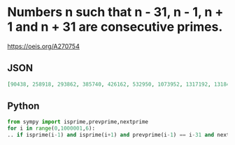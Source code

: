 # Numbers n such that n \- 31, n \- 1, n \+ 1 and n \+ 31 are consecutive primes\.
https://oeis.org/A270754
## JSON
```JSON
[90438, 258918, 293862, 385740, 426162, 532950, 1073952, 1317192, 1318410, 1401318, 1565382, 1894338, 1986168, 2174772, 2612790, 2764788, 3390900, 3450048, 3618960, 3797250, 3961722, 3973062, 4074870, 4306230, 4648068, 4917360, 5351010, 5460492]
```
## Python
```Python
from sympy import isprime,prevprime,nextprime
for i in range(0,1000001,6):
.. if isprime(i-1) and isprime(i+1) and prevprime(i-1) == i-31 and nextprime(i+1) == i+31 :  print (i,end=', ')
```
